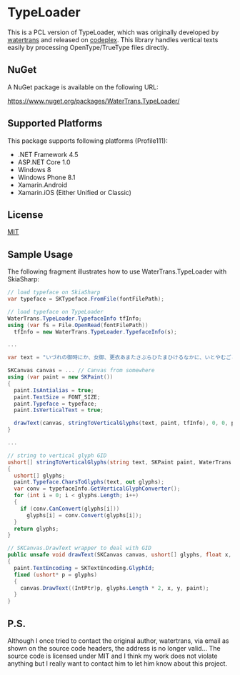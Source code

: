 # TypeLoader
This is a PCL version of TypeLoader, which was originally developed by [watertrans](https://www.codeplex.com/site/users/view/watertrans) and released on [codeplex](https://typeloader.codeplex.com/).
This library handles vertical texts easily by processing OpenType/TrueType files directly.

## NuGet
A NuGet package is available on the following URL:

https://www.nuget.org/packages/WaterTrans.TypeLoader/

## Supported Platforms
This package supports following platforms (Profile111):

- .NET Framework 4.5
- ASP.NET Core 1.0
- Windows 8
- Windows Phone 8.1
- Xamarin.Android
- Xamarin.iOS (Either Unified or Classic)

## License
[MIT](https://github.com/espresso3389/TypeLoader/blob/master/LICENSE)

## Sample Usage
The following fragment illustrates how to use WaterTrans.TypeLoader with SkiaSharp:
```cs
// load typeface on SkiaSharp
var typeface = SKTypeface.FromFile(fontFilePath);

// load typeface on TypeLoader
WaterTrans.TypeLoader.TypefaceInfo tfInfo;
using (var fs = File.OpenRead(fontFilePath))
  tfInfo = new WaterTrans.TypeLoader.TypefaceInfo(s);

...

var text = "いづれの御時にか、女御、更衣あまたさぶらひたまひけるなかに、いとやむごとなききはにはあらぬが、すぐれて時めきたまふありけり。はじめよりわれはと思ひあがりたまへる御かたがた、めざましきものにナシおとしめそねみたまふ。同じほど、それより下臈の更衣たちは、ましてやすからず。";

SKCanvas canvas = ... // Canvas from somewhere
using (var paint = new SKPaint())
{
  paint.IsAntialias = true;
  paint.TextSize = FONT_SIZE;
  paint.Typeface = typeface;
  paint.IsVerticalText = true;

  drawText(canvas, stringToVerticalGlyphs(text, paint, tfInfo), 0, 0, paint);
}

...

// string to vertical glyph GID
ushort[] stringToVerticalGlyphs(string text, SKPaint paint, WaterTrans.TypeLoader.TypefaceInfo typefaceInfo)
{
  ushort[] glyphs;
  paint.Typeface.CharsToGlyphs(text, out glyphs);
  var conv = typefaceInfo.GetVerticalGlyphConverter();
  for (int i = 0; i < glyphs.Length; i++)
  {
    if (conv.CanConvert(glyphs[i]))
      glyphs[i] = conv.Convert(glyphs[i]);
  }
  return glyphs;
}

// SKCanvas.DrawText wrapper to deal with GID
public unsafe void drawText(SKCanvas canvas, ushort[] glyphs, float x, float y, SKPaint paint)
{
  paint.TextEncoding = SKTextEncoding.GlyphId;
  fixed (ushort* p = glyphs)
  {
    canvas.DrawText((IntPtr)p, glyphs.Length * 2, x, y, paint);
  }
}
```

## P.S.
Although I once tried to contact the original author, watertrans, via email as shown on the source code headers, the address is no longer valid... The source code is licensed under MIT and I think my work does not violate anything but I really want to contact him to let him know about this project.
